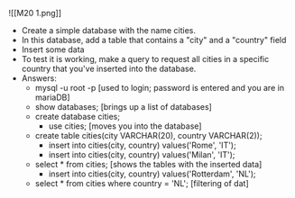 ![[M20 1.png]]

- Create a simple database with the name cities.
- In this database, add a table that contains a "city" and a "country" field
- Insert some data
- To test it is working, make a query to request all cities in a specific country that you've inserted into the database.
- Answers:
	- mysql -u root -p [used to login; password is entered and you are in mariaDB]
	- show databases; [brings up a list of databases]
	- create database cities;
		- use cities; [moves you into the database]
	- create table cities(city VARCHAR(20), country VARCHAR(2));
		- insert into cities(city, country) values('Rome', 'IT');
		- insert into cities(city, country) values('Milan', 'IT');
	- select * from cities; [shows the tables with the inserted data]
		- insert into cities(city, country) values('Rotterdam', 'NL');
	- select * from cities where country = 'NL'; [filtering of dat]